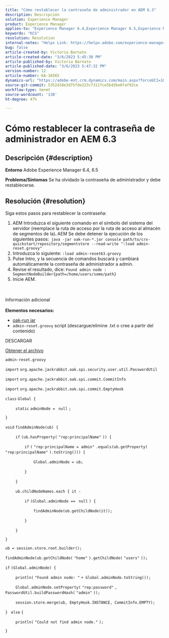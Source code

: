 ```yaml
---
title: "Cómo restablecer la contraseña de administrador en AEM 6.3"
description: Descripción
solution: Experience Manager
product: Experience Manager
applies-to: "Experience Manager 6.4,Experience Manager 6.5,Experience Manager"
keywords: "KCS"
resolution: Resolution
internal-notes: "Helpx Link: https://helpx.adobe.com/experience-manager/kb/How-to-reset-the-admin-password-in-AEM-6-3.html"
bug: false
article-created-by: Victoria Barnato
article-created-date: "3/6/2023 5:45:30 PM"
article-published-by: Victoria Barnato
article-published-date: "3/6/2023 5:47:32 PM"
version-number: 12
article-number: KA-16565
dynamics-url: "https://adobe-ent.crm.dynamics.com/main.aspx?forceUCI=1&pagetype=entityrecord&etn=knowledgearticle&id=4d21f9a9-46bc-ed11-83ff-6045bd006a22"
source-git-commit: 5352d18e3d75fde223c7311fce5b45be0faf92ce
workflow-type: tm+mt
source-wordcount: '138'
ht-degree: 47%

---
```


# Cómo restablecer la contraseña de administrador en AEM 6.3

## Descripción {#description}

<b>Entorno</b>
Adobe Experience Manager 6.4, 6.5


<b>Problema/Síntomas</b>
Se ha olvidado la contraseña de administrador y debe restablecerse.


## Resolución {#resolution}


Siga estos pasos para restablecer la contraseña:

1. AEM Introduzca el siguiente comando en el símbolo del sistema del servidor (reemplace la ruta de acceso por la ruta de acceso al almacén de segmentos de la)<b>. </b>AEM Se debe detener la ejecución de los siguientes pasos:` java -jar oak-run-*.jar console path/to/crx-quickstart/repository/segmentstore --read-write ":load admin-reset.groovy"`
2. Introduzca lo siguiente: `:load admin-reset63.groovy`
3. Pulse Intro, y la secuencia de comandos buscará y cambiará automáticamente la contraseña de administrador a admin.
4. Revise el resultado, dice: `Found admin node : SegmentNodeBuilder{path=/home/users/some/path}`
5. Inicie AEM.

<br><br>Información adicional<br><br>
<b>Elementos necesarios:</b>

- [oak-run jar](https://repo1.maven.org/maven2/org/apache/jackrabbit/oak-run/)
- `admin-reset.groovy` script (descargue/elimine .txt o cree a partir del contenido)


DESCARGAR

[Obtener el archivo](https://helpx.adobe.com/content/dam/help/en/experience-manager/kb/How-to-reset-the-admin-password-in-AEM-6-3/_jcr_content/main-pars/download_section/download-1/admin-reset_groovy.txt "admin-reset.groovy.txt")

`admin-reset.groovy`



`import` `org.apache.jackrabbit.oak.spi.security.user.util.PasswordUtil`

`import` `org.apache.jackrabbit.oak.spi.commit.CommitInfo`

`import` `org.apache.jackrabbit.oak.spi.commit.EmptyHook`



`class` `Global {`

`    ` `static` `adminNode = ` `null` `;`

`}`



`void` `findAdminNode(ub) {`

`    ` `if` `(ub.hasProperty(` `"rep:principalName"` `)) {`

`        ` `if` `(` `"rep:principalName = admin"` `.equals(ub.getProperty(` `"rep:principalName"` `).toString())) {`

`            ` `Global.adminNode = ub;`

`        ` `}`

`    ` `}`

`    ` `ub.childNodeNames.each { it -`

`        ` `if` `(Global.adminNode == ` `null` `) {`

`            ` `findAdminNode(ub.getChildNode(it));`

`        ` `}`

`    ` `}`

`}`



`ub = session.store.root.builder();`

`findAdminNode(ub.getChildNode(` `"home"` `).getChildNode(` `"users"` `));`



`if` `(Global.adminNode) {`

`    ` `println(` `"Found admin node: "` `+ Global.adminNode.toString());`

`    ` `Global.adminNode.setProperty(` `"rep:password"` `, PasswordUtil.buildPasswordHash(` `"admin"` `));`

`    ` `session.store.merge(ub, EmptyHook.INSTANCE, CommitInfo.EMPTY);`

`} ` `else` `{`

`    ` `println(` `"Could not find admin node."` `);`

`}`
